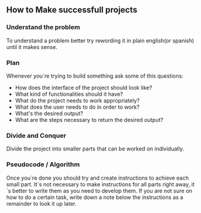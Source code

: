 ## How to Make successfull projects

### Understand the problem
To understand a problem better try rewording it in plain english(or spanish) until it makes sense. 

### Plan
Whenever you´re trying to build something ask some of this questions:

- How does the interface of the project should look like?
- What kind of functionalities should it have?
- What do the project needs to work appropriately?
- What does the user needs to do in order to work? 
- What's the desired output?
- What are the steps necessary to return the desired output?  

### Divide and Conquer

Divide the project into smaller parts that can be worked on individually.

### Pseudocode / Algorithm
Once you´re done you should try and create instructions to achieve each small part. It´s not necessary to make instructions for all parts right away, it´s better to write them as you need to develop them.
If you are not sure on how to do a certain task, write down a note below the instructions as a remainder to look it up later.
